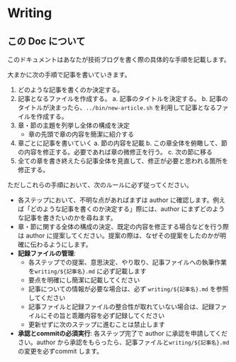 # Writing

## この Doc について

このドキュメントはあなたが技術ブログを書く際の具体的な手順を記載します。

大まかに次の手順で記事を書いていきます。

1. どのような記事を書くのか決定する。
1. 記事となるファイルを作成する。
    a. 記事のタイトルを決定する。
    b. 記事のタイトルが決まったら、`../bin/new-article.sh` を利用して記事となるファイルを作成する。
1. 章・節の主題を列挙し全体の構成を決定
    - 章の先頭で章の内容を簡潔に紹介する
1. 章ごとに記事を書いていく
    a. 節の内容を記載
    b. この章全体を俯瞰して、節の内容を修正する。必要であれば章の微修正を行う。
    c. 次の節に移る
1. 全ての章を書き終えたら記事全体を見直して、修正が必要と思われる箇所を修正する。

ただしこれらの手順において、次のルールに必ず従ってください。

- 各ステップにおいて、不明な点があればまずは author に確認します。例えば「どのような記事を書くのか決定する」際には、author にまずどのような記事を書きたいのかを尋ねます。
- 章・節に関する全体の構成の決定、既定の内容を修正する場合などを行う際は author に提案してください。提案の際は、なぜその提案をしたのかが明確に伝わるようにします。
- **記録ファイルの管理**:
  - 各ステップでの提案、意思決定、やり取り、記事ファイルへの執筆作業を`writing/${記事名}.md` に必ず記載します
  - 要点を明確にし簡潔に記載してください
  - 記事についての情報が必要な場合は、必ず `writing/${記事名}.md` を参照してください
  - 記事ファイルと記録ファイルの整合性が取れていない場合は、記録ファイルにその旨と乖離内容を必ず記録してください
  - 更新せずに次のステップに進むことは禁止します
- **承認とcommitの必須実行**: 各ステップ完了で author に承認を申請してください。author から承認をもらったら、記事ファイルと`writing/${記事名}.md` の変更を必ずcommit します。
